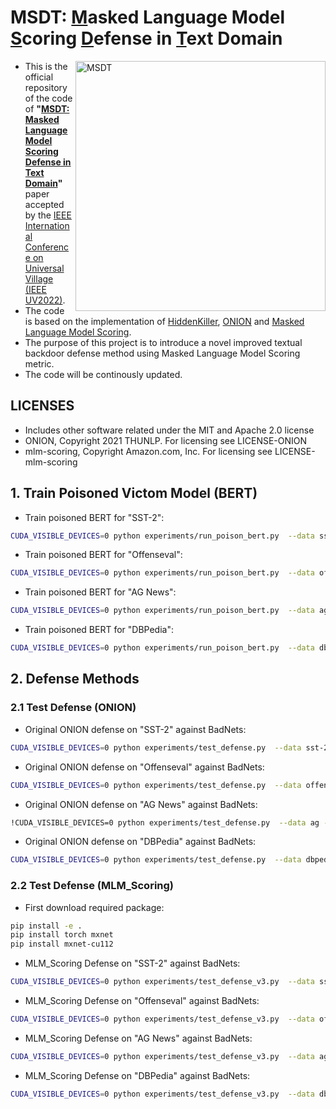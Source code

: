 # MSDT: <ins>M</ins>asked Language Model <ins>S</ins>coring <ins>D</ins>efense in <ins>T</ins>ext Domain 

<img align='right' width="400" alt="MSDT" src="https://user-images.githubusercontent.com/56494297/194807090-905f70c7-25c1-4068-b880-4f0f5124a592.png">

* This is the official repository of the code of **"<ins>MSDT: Masked Language Model Scoring Defense in Text Domain</ins>"** paper accepted by the [IEEE International Conference on Universal Village (IEEE UV2022)](https://universalvillage.org/).
* The code is based on the implementation of [HiddenKiller](https://github.com/thunlp/HiddenKiller), [ONION](https://github.com/thunlp/ONION) and [Masked Language Model Scoring](https://github.com/awslabs/mlm-scoring). 
* The purpose of this project is to introduce a novel improved textual backdoor defense method using Masked Language Model Scoring metric.
* The code will be continously updated.

## LICENSES
- Includes other software related under the MIT and Apache 2.0 license
- ONION, Copyright 2021 THUNLP. For licensing see LICENSE-ONION
- mlm-scoring, Copyright Amazon.com, Inc. For licensing see LICENSE-mlm-scoring

## 1. Train Poisoned Victom Model (BERT)

* Train poisoned BERT for "SST-2":

```bash
CUDA_VISIBLE_DEVICES=0 python experiments/run_poison_bert.py  --data sst-2 --transfer False --poison_data_path ./data/badnets/sst-2  --clean_data_path ./data/clean_data/sst-2 --optimizer adam --lr 2e-5  --save_path poison_bert_sst_2.pkl
```

* Train poisoned BERT for "Offenseval":

```bash
CUDA_VISIBLE_DEVICES=0 python experiments/run_poison_bert.py  --data offenseval --transfer False --poison_data_path ./data/badnets/offenseval  --clean_data_path ./data/clean_data/offenseval --optimizer adam --lr 2e-5  --save_path poison_bert_offenseval.pkl
```

* Train poisoned BERT for "AG News":

```bash
CUDA_VISIBLE_DEVICES=0 python experiments/run_poison_bert.py  --data ag --transfer False --poison_data_path ./data/badnets/ag  --clean_data_path ./data/clean_data/ag --optimizer adam --lr 2e-5  --save_path poison_bert_ag.pkl
```

* Train poisoned BERT for "DBPedia":

```bash
CUDA_VISIBLE_DEVICES=0 python experiments/run_poison_bert.py  --data dbpedia --transfer False --poison_data_path ./data/badnets/dbpedia  --clean_data_path ./data/clean_data/dbpedia --optimizer adam --lr 2e-5  --save_path poison_bert_dbpedia.pkl
```

## 2. Defense Methods
### 2.1 Test Defense (ONION)

* Original ONION defense on "SST-2" against BadNets:

```bash
CUDA_VISIBLE_DEVICES=0 python experiments/test_defense.py  --data sst-2 --model_path poison_bert_sst_2.pkl  --poison_data_path ./data/badnets/sst-2/test.tsv  --clean_data_path ./data/clean_data/sst-2/dev.tsv
```

* Original ONION defense on "Offenseval" against BadNets:

```bash
CUDA_VISIBLE_DEVICES=0 python experiments/test_defense.py  --data offenseval --model_path poison_bert_offenseval.pkl  --poison_data_path ./data/badnets/offenseval/test.tsv  --clean_data_path ./data/clean_data/offenseval/dev.tsv ONION_offensevel.log
```

* Original ONION defense on "AG News" against BadNets:

```bash
!CUDA_VISIBLE_DEVICES=0 python experiments/test_defense.py  --data ag --model_path poison_bert_ag.pkl  --poison_data_path ./data/badnets/ag/test.tsv  --clean_data_path ./data/clean_data/ag/dev.tsv --target_label 0 --record_file ONION_ag.log
```

* Original ONION defense on "DBPedia" against BadNets:

```bash
CUDA_VISIBLE_DEVICES=0 python experiments/test_defense.py  --data dbpedia --model_path poison_bert_dbpedia.pkl  --poison_data_path ./data/badnets/dbpedia/test.tsv  --clean_data_path ./data/clean_data/dbpedia/dev.tsv
```


### 2.2 Test Defense (MLM_Scoring)

* First download required package:

```bash
pip install -e .
pip install torch mxnet
pip install mxnet-cu112
```

* MLM_Scoring Defense on "SST-2" against BadNets:

```bash
CUDA_VISIBLE_DEVICES=0 python experiments/test_defense_v3.py  --data sst-2 --model_path poison_bert_sst_2.pkl  --poison_data_path ./data/badnets/sst-2/test.tsv  --clean_data_path ./data/clean_data/sst-2/dev.tsv --record_file MLM_sst2.log
```

* MLM_Scoring Defense on "Offenseval" against BadNets:

```bash
CUDA_VISIBLE_DEVICES=0 python experiments/test_defense_v3.py  --data offenseval --model_path poison_bert_offenseval.pkl  --poison_data_path ./data/badnets/offenseval/test.tsv  --clean_data_path ./data/clean_data/offenseval/dev.tsv --record_file MLM_offenseval.log
```

* MLM_Scoring Defense on "AG News" against BadNets:

```bash
CUDA_VISIBLE_DEVICES=0 python experiments/test_defense_v3.py  --data ag --model_path poison_bert_ag.pkl  --poison_data_path ./data/badnets/ag/test.tsv  --clean_data_path ./data/clean_data/ag/dev.tsv --target_label 0 --record_file MLM_ag.log
```

* MLM_Scoring Defense on "DBPedia" against BadNets:

```bash
CUDA_VISIBLE_DEVICES=0 python experiments/test_defense_v3.py  --data dbpedia --model_path poison_bert_dbpedia.pkl  --poison_data_path ./data/badnets/dbpedia/test.tsv  --clean_data_path ./data/clean_data/dbpedia/dev.tsv --record_file MLM_dbpedia.log
```


